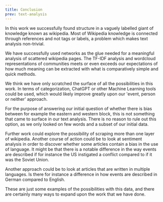 ```yaml
---
title: Conclusion
prev: text-analysis
---
```


In this work we successfully found structure in a vaguely labelled giant of knowledge known as wikipedia. 
Most of Wikipedia knowledge is connected through references and not tags or labels, a problem which makes text 
analysis non-trivial.

We have successfully used networks as the glue needed for a meaningful analysis of scattered wikipedia pages. 
The TF-IDF analysis and wordcloud representations of communities meets or even exceeds our expectations of how much 
meaning can be extracted with what is comparatively simple and quick methods.

We think we have only scratched the surface of all the possibilities in this work. In terms of categorization, ChatGPT 
or other Machine Learning tools could be used, which would likely improve greatly upon our 'event, person or neither' 
approach.

For the purpose of answering our initial question of whether there is bias between for example the eastern and 
western block, this is not something that came to surface in our text analysis. There is no reason to rule out this 
option, as we only looked on few words and a subset of our initial data. 

Further work could explore the possibility of scraping more than one layer of wikipedia. Another course of action could
be to look at sentiment analysis in order to discover whether some articles contain a bias in the use of language. It
might be that there is a notable difference in the way events are described if for instance the US instigated a conflict
compared to if it was the Soviet Union. 

Another approach could be to look at articles that are written in multiple languages. Is there for instance a difference
in how events are described in German compared to English. 

These are just some examples of the possibilities with this data, and there are certainly many ways to expand upon the
work that we have done.